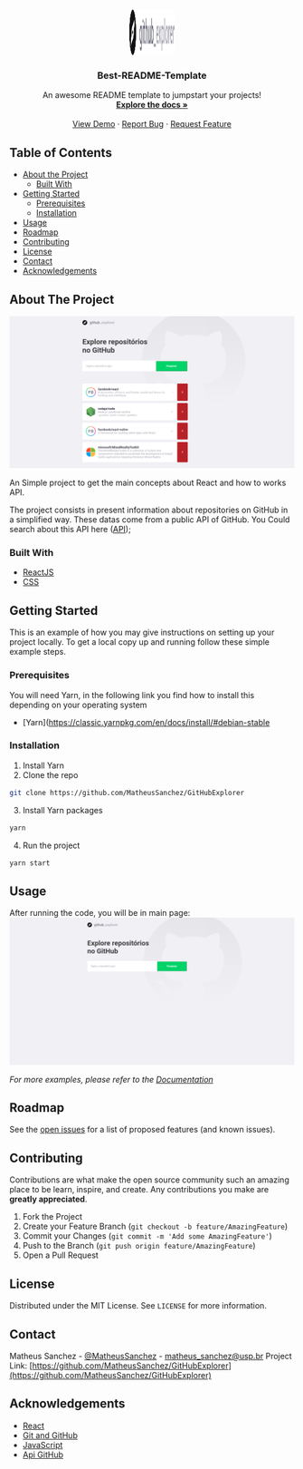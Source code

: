 <!-- PROJECT LOGO -->
<br />
<p align="center">
  <a href="https://github.com/othneildrew/Best-README-Template">
    <img src="images/logo.svg" alt="Logo" width="80" height="80">
  </a>

  <h3 align="center">Best-README-Template</h3>

  <p align="center">
    An awesome README template to jumpstart your projects!
    <br />
    <a href="https://github.com/othneildrew/Best-README-Template"><strong>Explore the docs »</strong></a>
    <br />
    <br />
    <a href="https://github.com/othneildrew/Best-README-Template">View Demo</a>
    ·
    <a href="https://github.com/othneildrew/Best-README-Template/issues">Report Bug</a>
    ·
    <a href="https://github.com/othneildrew/Best-README-Template/issues">Request Feature</a>
  </p>
</p>



<!-- TABLE OF CONTENTS -->
## Table of Contents

* [About the Project](#about-the-project)
  * [Built With](#built-with)
* [Getting Started](#getting-started)
  * [Prerequisites](#prerequisites)
  * [Installation](#installation)
* [Usage](#usage)
* [Roadmap](#roadmap)
* [Contributing](#contributing)
* [License](#license)
* [Contact](#contact)
* [Acknowledgements](#acknowledgements)



<!-- ABOUT THE PROJECT -->
## About The Project

[![Product Name Screen Shot][product-screenshot]](https://github.com/MatheusSanchez/GitHubExplorer)

An Simple project to get the main concepts about React and how to works API.

The project consists in present information about repositories on GitHub in a simplified way. These datas come from a public API of GitHub. You Could search about this API here (<a href="https://docs.github.com/en/rest/guides/getting-started-with-the-rest-api">API</a>);


### Built With
* [ReactJS](https://pt-br.reactjs.org/)
* [CSS](https://www.w3schools.com/css/)



<!-- GETTING STARTED -->
## Getting Started

This is an example of how you may give instructions on setting up your project locally.
To get a local copy up and running follow these simple example steps.

### Prerequisites

You will need Yarn, in the following link you find how to install this depending on your operating system

* [Yarn](https://classic.yarnpkg.com/en/docs/install/#debian-stable

### Installation

1. Install Yarn
2. Clone the repo
```sh
git clone https://github.com/MatheusSanchez/GitHubExplorer
```
3. Install Yarn packages
```sh
yarn
```
4. Run the project
```sh
yarn start
```



<!-- USAGE EXAMPLES -->
## Usage

After running the code, you will be in main page:
[![Product Name Screen Shot Main][main-screenshot]](https://github.com/MatheusSanchez/GitHubExplorer)



_For more examples, please refer to the [Documentation](https://example.com)_



<!-- ROADMAP -->
## Roadmap

See the [open issues](https://github.com/MatheusSanchez/GitHubExplorer/issues) for a list of proposed features (and known issues).



<!-- CONTRIBUTING -->
## Contributing

Contributions are what make the open source community such an amazing place to be learn, inspire, and create. Any contributions you make are **greatly appreciated**.

1. Fork the Project
2. Create your Feature Branch (`git checkout -b feature/AmazingFeature`)
3. Commit your Changes (`git commit -m 'Add some AmazingFeature'`)
4. Push to the Branch (`git push origin feature/AmazingFeature`)
5. Open a Pull Request



<!-- LICENSE -->
## License

Distributed under the MIT License. See `LICENSE` for more information.



<!-- CONTACT -->
## Contact

Matheus Sanchez - [@MatheusSanchez](https://github.com/MatheusSanchez) - matheus_sanchez@usp.br
Project Link: [https://github.com/MatheusSanchez/GitHubExplorer](https://github.com/MatheusSanchez/GitHubExplorer)



<!-- ACKNOWLEDGEMENTS -->
## Acknowledgements
* [React](https://pt-br.reactjs.org/)
* [Git and GitHub](https://github.com/)
* [JavaScript](https://developer.mozilla.org/pt-BR/docs/Aprender/JavaScript)
* [Api GitHub](https://developer.github.com/v3/)


[product-screenshot]: images/screenshot.png
[main-screenshot]: images/main_page.png
